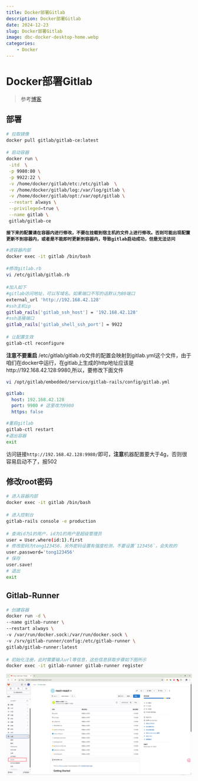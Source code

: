 ```yaml
---
title: Docker部署Gitlab
description: Docker部署Gitlab
date: 2024-12-23
slug: Docker部署Gitlab
image: dbc-docker-desktop-home.webp
categories:
    - Docker
---
```

# Docker部署Gitlab

> 参考[博客](https://blog.csdn.net/BThinker/article/details/124097795)

## 部署

```sh
# 拉取镜像
docker pull gitlab/gitlab-ce:latest

# 启动容器
docker run \
 -itd  \
 -p 9980:80 \
 -p 9922:22 \
 -v /home/docker/gitlab/etc:/etc/gitlab  \
 -v /home/docker/gitlab/log:/var/log/gitlab \
 -v /home/docker/gitlab/opt:/var/opt/gitlab \
 --restart always \
 --privileged=true \
 --name gitlab \
 gitlab/gitlab-ce
```

**`接下来的配置请在容器内进行修改，不要在挂载到宿主机的文件上进行修改。否则可能出现配置更新不到容器内，或者是不能即时更新到容器内，导致gitlab启动成功，但是无法访问`**

```sh
#进容器内部
docker exec -it gitlab /bin/bash
 
#修改gitlab.rb
vi /etc/gitlab/gitlab.rb
 
#加入如下
#gitlab访问地址，可以写域名。如果端口不写的话默认为80端口
external_url 'http://192.168.42.128'
#ssh主机ip
gitlab_rails['gitlab_ssh_host'] = '192.168.42.128'
#ssh连接端口
gitlab_rails['gitlab_shell_ssh_port'] = 9922
 
# 让配置生效
gitlab-ctl reconfigure
```

**注意不要重启**
/etc/gitlab/gitlab.rb文件的配置会映射到gitlab.yml这个文件，由于咱们在docker中运行，在gitlab上生成的http地址应该是http://192.168.42.128:9980,所以，要修改下面文件



```sh
vi /opt/gitlab/embedded/service/gitlab-rails/config/gitlab.yml
```

```yaml
gitlab:
  host: 192.168.42.128
  port: 9980 # 这里改为9980
  https: false
```

```sh
#重启gitlab 
gitlab-ctl restart
#退出容器 
exit
```

访问链接`http://192.168.42.128:9980/`即可，**注意**机器配置要大于4g，否则很容易启动不了，报502


## 修改root密码

```sh
# 进入容器内部
docker exec -it gitlab /bin/bash
 
# 进入控制台
gitlab-rails console -e production
 
# 查询id为1的用户，id为1的用户是超级管理员
user = User.where(id:1).first
# 修改密码为tong123456，另外密码设置有强度检测，不要设置`123456`，会失败的
user.password='tong123456'
# 保存
user.save!
# 退出
exit
```

## Gitlab-Runner

```sh
# 创建容器
docker run -d \
--name gitlab-runner \
--restart always \
-v /var/run/docker.sock:/var/run/docker.sock \
-v /srv/gitlab-runner/config:/etc/gitlab-runner \
gitlab/gitlab-runner:latest

# 初始化注册，此时需要输入url等信息，这些信息获取步骤如下图所示
docker exec -it gitlab-runner gitlab-runner register
```

![image-20241227164149717](https://raw.githubusercontent.com/IsUnderAchiever/markdown-img/master/PicGo03/202412281325707.png)

